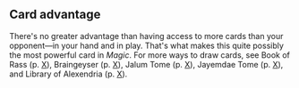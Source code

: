 ## Card advantage

There's no greater advantage than having access to more cards than your opponent—in your hand and in play. That's what makes this quite possibly the most powerful card in _Magic_. For more ways to draw cards, see Book of Rass (p. [X](#book-of-rass)), Braingeyser (p. [X](#braingeyser)), Jalum Tome (p. [X](#jalum-tome)), Jayemdae Tome (p. [X](#jayemdae-tome)), and Library of Alexendria (p. [X](#library-of-alexandria)).
